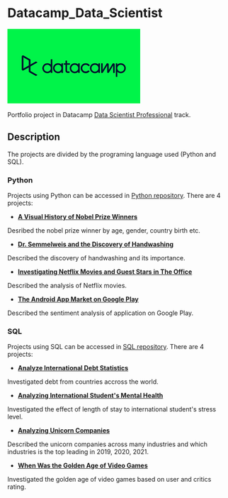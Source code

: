 # Datacamp_Data_Scientist

![DataCamp](https://github.com/jonywony/Datacamp_Data_Scientist/blob/main/DataCamp.png)

Portfolio project in Datacamp [Data Scientist Professional](https://drive.google.com/file/d/1R4vGSKwmcXEqEYgMX1fW7nMR78ToN0St/view?usp=drive_link) track.
## Description

The projects are divided by the programing language used (Python and SQL).

### Python
Projects using Python can be accessed in [Python repository](https://github.com/jonywony/Datacamp_Data_Scientist/tree/main/Python). 
There are 4 projects:

- [**A Visual History of Nobel Prize Winners**](https://github.com/jonywony/Datacamp_Data_Scientist/tree/main/Python/A%20Visual%20History%20of%20Nobel%20Prize%20Winners)
  
Desribed the nobel prize winner by age, gender, country birth etc. 
- [**Dr. Semmelweis and the Discovery of Handwashing**](https://github.com/jonywony/Datacamp_Data_Scientist/tree/main/Python/Dr.%20Semmelweis%20and%20the%20Discovery%20of%20Handwashing)
  
Described the discovery of handwashing and its importance.
- [**Investigating Netflix Movies and Guest Stars in The Office**](https://github.com/jonywony/Datacamp_Data_Scientist/tree/main/Python/Investigating%20Netflix%20Movies%20and%20Guest%20Stars%20in%20The%20Office)
  
Described the analysis of Netflix movies.
- [**The Android App Market on Google Play**](https://github.com/jonywony/Datacamp_Data_Scientist/tree/main/Python/The%20Android%20App%20Market%20on%20Google%20Play)
  
Described the sentiment analysis of application on Google Play.

### SQL
Projects using SQL can be accessed in [SQL repository](https://github.com/jonywony/Datacamp_Data_Scientist/tree/main/SQL). There are 4 projects:

- [**Analyze International Debt Statistics**](https://github.com/jonywony/Datacamp_Data_Scientist/tree/main/SQL/Analyze%20International%20Debt%20Statistics)

Investigated debt from countries accross the world.

- [**Analyzing International Student's Mental Health**](https://github.com/jonywony/Datacamp_Data_Scientist/tree/main/SQL/Analyzing%20International%20Student's%20Mental%20Health)

Investigated the effect of length of stay to international student's stress level.

- [**Analyzing Unicorn Companies**](https://github.com/jonywony/Datacamp_Data_Scientist/tree/main/SQL/Analyzing%20Unicorn%20Companies)

Described the unicorn companies across many industries and which industries is the top leading in 2019, 2020, 2021.

- [**When Was the Golden Age of Video Games**](https://github.com/jonywony/Datacamp_Data_Scientist/tree/main/SQL/When%20Was%20the%20Golden%20Age%20of%20Video%20Games_)

Investigated the golden age of video games based on user and critics rating.
